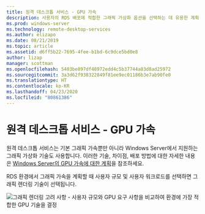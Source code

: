 ```yaml
---
title: 원격 데스크톱 서비스 - GPU 가속
description: 사용자의 RDS 배포에 적합한 그래픽 가상화 옵션을 선택하는 데 유용한 계획 정보입니다.
ms.prod: windows-server
ms.technology: remote-desktop-services
ms.author: elizapo
ms.date: 08/21/2019
ms.topic: article
ms.assetid: d6ff5b22-7695-4fee-b1bd-6c9dce5bd0e8
author: lizap
manager: scottman
ms.openlocfilehash: 5403be897df48972edd4c5b37744a83d8ad25972
ms.sourcegitcommit: 3a3d62f938322849f81ee9ec01186b3e7ab90fe0
ms.translationtype: HT
ms.contentlocale: ko-KR
ms.lasthandoff: 04/23/2020
ms.locfileid: "80861386"
---
```

# <a name="remote-desktop-services---gpu-acceleration"></a>원격 데스크톱 서비스 - GPU 가속

원격 데스크톱 서비스는 기본 그래픽 가속뿐만 아니라 Windows Server에서 지원하는 그래픽 가상화 기술도 사용합니다. 이러한 기술, 차이점, 배포 방법에 대한 자세한 내용은 [Windows Server의 GPU 가속에 대한 계획](../../virtualization/hyper-v/plan/plan-for-gpu-acceleration-in-windows-server.md)을 참조하세요.

RDS 환경에서 그래픽 가속을 계획할 때 사용자 규모 및 사용자 워크로드를 선택하면 그래픽 렌더링 기술이 선택됩니다.

![그래픽 렌더링 고려 사항 - 사용자 규모와 GPU 요구 사항을 비교하여 환경에 가장 적합한 GPU 기술을 결정](media/rds-gpu.png)

